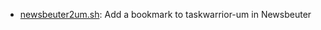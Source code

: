 * [newsbeuter2um.sh](https://gist.github.com/2d8fd751ec63d1d18489#file-newsbeuter2um-sh): Add a bookmark to taskwarrior-um in Newsbeuter
